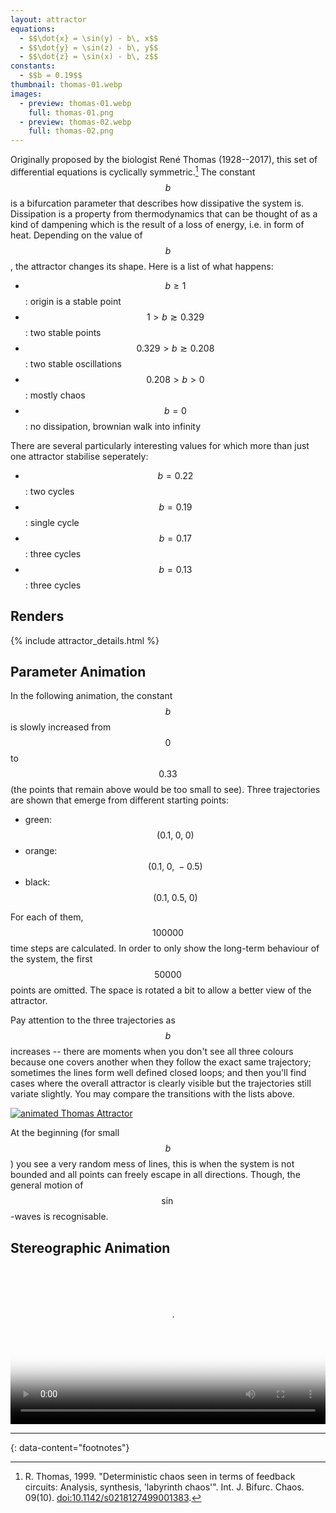 ```yaml
---
layout: attractor
equations:
  - $$\dot{x} = \sin(y) - b\, x$$
  - $$\dot{y} = \sin(z) - b\, y$$
  - $$\dot{z} = \sin(x) - b\, z$$
constants:
  - $$b = 0.19$$
thumbnail: thomas-01.webp
images:
  - preview: thomas-01.webp
    full: thomas-01.png
  - preview: thomas-02.webp
    full: thomas-02.png
---
```

Originally proposed by the biologist René Thomas (1928--2017), this set of differential equations is cyclically symmetric.[^original-paper]
The constant $$b $$ is a bifurcation parameter that describes how dissipative the system is.
Dissipation is a property from thermodynamics that can be thought of as a kind of dampening which is the result of a loss of energy, i.e. in form of heat.
Depending on the value of $$b $$, the attractor changes its shape.
Here is a list of what happens:

- $$b \ge 1$$: origin is a stable point
- $$1 > b \gtrsim 0.329$$: two stable points
- $$0.329 > b \gtrsim 0.208$$: two stable oscillations
- $$0.208 > b > 0$$: mostly chaos
- $$b = 0$$: no dissipation, brownian walk into infinity

There are several particularly interesting values for which more than just one attractor stabilise seperately:

- $$b = 0.22$$: two cycles
- $$b = 0.19$$: single cycle
- $$b = 0.17$$: three cycles
- $$b = 0.13$$: three cycles

## Renders

{% include attractor_details.html %}

## Parameter Animation

In the following animation, the constant $$b$$ is slowly increased from $$0$$ to $$0.33$$ (the points that remain above would be too small to see).
Three trajectories are shown that emerge from different starting points:

- green: $$(0.1,\; 0,\; 0)$$
- orange: $$(0.1,\; 0,\; -0.5)$$
- black: $$(0.1,\; 0.5,\; 0)$$

For each of them, $$100000$$ time steps are calculated.
In order to only show the long-term behaviour of the system, the first $$50000$$ points are omitted.
The space is rotated a bit to allow a better view of the attractor.

Pay attention to the three trajectories as $$b$$ increases -- there are moments when you don't see all three colours because one covers another when they follow the exact same trajectory; sometimes the lines form well defined closed loops; and then you'll find cases where the overall attractor is clearly visible but the trajectories still variate slightly.
You may compare the transitions with the lists above.

<p><a href="/assets/images/attractors/thomas-03.gif" target="_blank">
  <img src="/assets/images/attractors/thomas-03.gif" loading="lazy" alt="animated Thomas Attractor"/>
</a></p>

At the beginning (for small $$b$$) you see a very random mess of lines, this is when the system is not bounded and all points can freely escape in all directions.
Though, the general motion of $$\sin$$-waves is recognisable.

## Stereographic Animation

<video controls loop style="width: 100%;" poster="/assets/images/attractors/thomas-stereo.png">
  <source src="/assets/images/attractors/thomas-stereo.mp4" type="video/mp4">
</video>

---
{: data-content="footnotes"}

[^original-paper]: R. Thomas, 1999. \"Deterministic chaos seen in terms of feedback circuits: Analysis, synthesis, 'labyrinth chaos'\". Int. J. Bifurc. Chaos. 09(10). [doi:10.1142/s0218127499001383](https://doi.org/10.1142/s0218127499001383).
